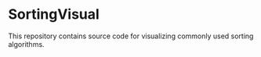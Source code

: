 # SortingVisual
This repository contains source code for visualizing commonly used sorting algorithms.
